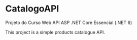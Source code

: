 # CatalogoAPI
Projeto do Curso Web API ASP .NET Core Essencial (.NET 6)

This project is a simple products catalogue API.
